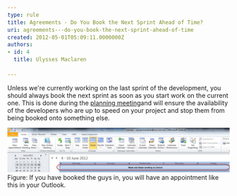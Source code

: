 ```yaml
---
type: rule
title: Agreements - Do You Book the Next Sprint Ahead of Time?
uri: agreements---do-you-book-the-next-sprint-ahead-of-time
created: 2012-05-01T05:09:11.0000000Z
authors:
- id: 4
  title: Ulysses Maclaren

---
```


 Unless we're currently working on the last sprint of the development, you should always book the next sprint as soon as you start work on the current one. 
​This is done during the [planning meeting](/Management/RulesToBetterScrumUsingTFS/Pages/SprintPlanning%28WHAT%29Meeting.aspx)and will ensure the availability of the developers who are up to speed on your project and stop them from being booked onto something else.

![Scheduled_Appointment.jpg](Scheduled_Appointment.jpg)
Figure: If you have booked the guys in, you will have an appointment like this in your Outlook.

